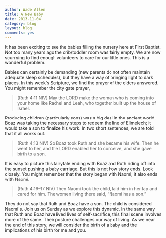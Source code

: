 ```yaml
---
author: Wade Allen
title: A New Baby
date: 2013-11-04
category: blog
layout: blog
comments: yes
---
```


It has been exciting to see the babies filling the nursery here at First Baptist. Not too many years ago the crib/toddler room was fairly empty. We are now scurrying to find enough volunteers to care for our little ones. This is a wonderful problem. 

Babies can certainly be demanding (new parents do not often maintain adequate sleep schedules), but they have a way of bringing light to dark places. In this week's Scripture, we find the prayer of the elders answered. You might remember the city gate prayer,

>(Ruth 4:11 NIV)  May the LORD make the woman who is coming into your home like Rachel and Leah, who together built up the house of Israel.

Producing children (particularly sons) was a big deal in the ancient world. Boaz was taking the necessary steps to redeem the line of Elimelech; it would take a son to finalize his work. In two short sentences, we are told that it all works out.

>(Ruth 4:13 NIV) So Boaz took Ruth and she became his wife. Then he went to her, and the LORD enabled her to conceive, and she gave birth to a son.

It is easy to picture this fairytale ending with Boaz and Ruth riding off into the sunset pushing a baby carriage. But this is not how story ends. Look closely. You might remember that the story began with Naomi; it also ends with Naomi.

>(Ruth 4:16–17 NIV) Then Naomi took the child, laid him in her lap and cared for him. The women living there said, “Naomi has a son.” 

They do not say that Ruth and Boaz have a son. The child is considered Naomi's. Join us on Sunday as we explore this dynamic. In the same way that Ruth and Boaz have lived lives of self-sacrifice, this final scene involves more of the same. Their posture challenges our way of living. As we near the end of this story, we will consider the birth of a baby and the implications of his birth for me and you.


